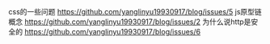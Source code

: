 css的一些问题 https://github.com/yanglinyu19930917/blog/issues/5
js原型链概念 https://github.com/yanglinyu19930917/blog/issues/2
为什么说http是安全的 https://github.com/yanglinyu19930917/blog/issues/6
